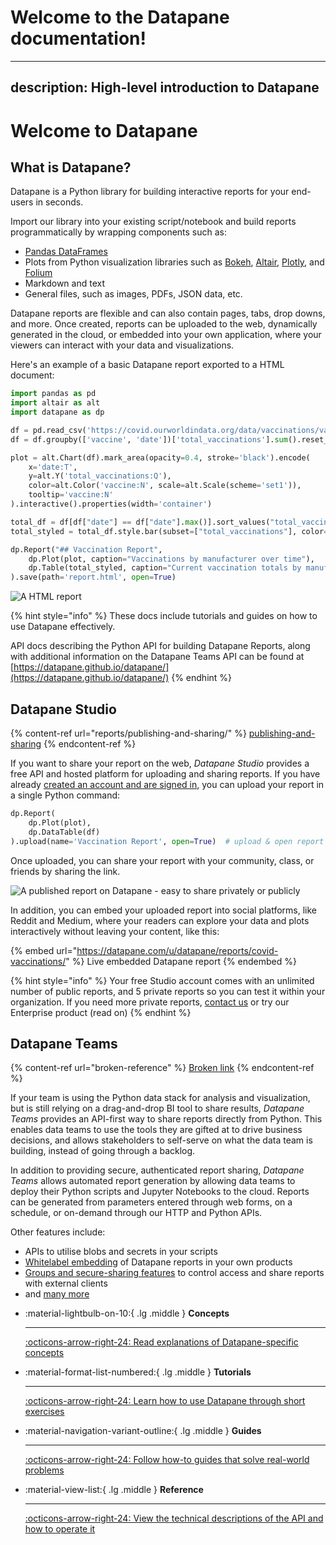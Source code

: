# Welcome to the Datapane documentation!


---
description: High-level introduction to Datapane
---

# Welcome to Datapane

## What is Datapane?

Datapane is a Python library for building interactive reports for your end-users in seconds.&#x20;

Import our library into your existing script/notebook and build reports programmatically by wrapping components such as:

* [Pandas DataFrames](https://pandas.pydata.org/)
* Plots from Python visualization libraries such as [Bokeh](https://bokeh.org/), [Altair](https://altair-viz.github.io/), [Plotly](https://plotly.com/python/), and [Folium](https://python-visualization.github.io/folium/quickstart.html)
* Markdown and text
* General files, such as images, PDFs, JSON data, etc.

Datapane reports are flexible and can also contain pages, tabs, drop downs, and more. Once created, reports can be uploaded to the web, dynamically generated in the cloud, or embedded into your own application, where your viewers can interact with your data and visualizations.&#x20;

Here's an example of a basic Datapane report exported to a HTML document:&#x20;

```python
import pandas as pd
import altair as alt
import datapane as dp

df = pd.read_csv('https://covid.ourworldindata.org/data/vaccinations/vaccinations-by-manufacturer.csv', parse_dates=['date'])
df = df.groupby(['vaccine', 'date'])['total_vaccinations'].sum().reset_index()

plot = alt.Chart(df).mark_area(opacity=0.4, stroke='black').encode(
    x='date:T',
    y=alt.Y('total_vaccinations:Q'),
    color=alt.Color('vaccine:N', scale=alt.Scale(scheme='set1')),
    tooltip='vaccine:N'
).interactive().properties(width='container')

total_df = df[df["date"] == df["date"].max()].sort_values("total_vaccinations", ascending=False).reset_index(drop=True)
total_styled = total_df.style.bar(subset=["total_vaccinations"], color='#5fba7d', vmax=total_df["total_vaccinations"].sum())

dp.Report("## Vaccination Report",
    dp.Plot(plot, caption="Vaccinations by manufacturer over time"),
    dp.Table(total_styled, caption="Current vaccination totals by manufacturer")
).save(path='report.html', open=True)
```

![A HTML report](.gitbook/assets/oss\_screenshot.png)

{% hint style="info" %}
These docs include tutorials and guides on how to use Datapane effectively.&#x20;

API docs describing the Python API for building Datapane Reports, along with additional information on the Datapane Teams API can be found at [https://datapane.github.io/datapane/](https://datapane.github.io/datapane/)
{% endhint %}

## Datapane Studio

{% content-ref url="reports/publishing-and-sharing/" %}
[publishing-and-sharing](reports/publishing-and-sharing/)
{% endcontent-ref %}

If you want to share your report on the web, _Datapane Studio_ provides a free API and hosted platform for uploading and sharing reports. If you have already [created an account and are signed in](tut-getting-started.md#authentication), you can upload your report in a single Python command:

```python
dp.Report(
    dp.Plot(plot), 
    dp.DataTable(df)
).upload(name='Vaccination Report', open=True)  # upload & open report in the browser
```

Once uploaded, you can share your report with your community, class, or friends by sharing the link.

![A published report on Datapane - easy to share privately or publicly](.gitbook/assets/dp-screenshot.png)

In addition, you can embed your uploaded report into social platforms, like Reddit and Medium, where your readers can explore your data and plots interactively without leaving your content, like this:

{% embed url="https://datapane.com/u/datapane/reports/covid-vaccinations/" %}
Live embedded Datapane report
{% endembed %}

{% hint style="info" %}
Your free Studio account comes with an unlimited number of public reports, and 5 private reports so you can test it within your organization. If you need more private reports, [contact us](mailto:support@datapane.com) or try our Enterprise product (read on)
{% endhint %}

## Datapane Teams

{% content-ref url="broken-reference" %}
[Broken link](broken-reference)
{% endcontent-ref %}

If your team is using the Python data stack for analysis and visualization, but is still relying on a drag-and-drop BI tool to share results, _Datapane Teams_ provides an API-first way to share reports directly from Python. This enables data teams to use the tools they are gifted at to drive business decisions, and allows stakeholders to self-serve on what the data team is building, instead of going through a backlog.

In addition to providing secure, authenticated report sharing, _Datapane Teams_ allows automated report generation by allowing data teams to deploy their Python scripts and Jupyter Notebooks to the cloud. Reports can be generated from parameters entered through web forms, on a schedule, or on-demand through our HTTP and Python APIs.

Other features include:

* APIs to utilise blobs and secrets in your scripts
* [Whitelabel embedding](datapane-teams/styling.md) of Datapane reports in your own products
* [Groups and secure-sharing features](datapane-teams/authentication-and-sharing/) to control access and share reports with external clients
* and [many more](https://datapane.com/enterprise/)


<div class="result" markdown>
<div class="grid cards" markdown>

-   :material-lightbulb-on-10:{ .lg .middle } __Concepts__

    ---

    [:octicons-arrow-right-24: Read explanations of Datapane-specific concepts](#)

-   :material-format-list-numbered:{ .lg .middle } __Tutorials__

    ---

    [:octicons-arrow-right-24: Learn how to use Datapane through short exercises](#)

-   :material-navigation-variant-outline:{ .lg .middle } __Guides__

    ---

    [:octicons-arrow-right-24: Follow how-to guides that solve real-world problems](#)

-   :material-view-list:{ .lg .middle } __Reference__

    ---

    [:octicons-arrow-right-24: View the technical descriptions of the API and how to operate it](#)

</div>
</div>